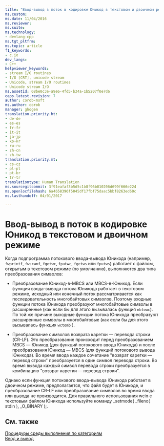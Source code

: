 ```yaml
---
title: "Ввод-вывод в поток в кодировке Юникод в текстовом и двоичном режиме | Документация Майкрософт"
ms.custom: 
ms.date: 11/04/2016
ms.reviewer: 
ms.suite: 
ms.technology:
- devlang-cpp
ms.tgt_pltfrm: 
ms.topic: article
f1_keywords:
- c.io
dev_langs:
- C++
helpviewer_keywords:
- stream I/O routines
- I/O [CRT], unicode stream
- Unicode, stream I/O routines
- Unicode stream I/O
ms.assetid: 68be0c3e-a9e6-4fd5-b34a-1b5207f0e7d6
caps.latest.revision: 7
author: corob-msft
ms.author: corob
manager: ghogen
translation.priority.ht:
- de-de
- es-es
- fr-fr
- it-it
- ja-jp
- ko-kr
- ru-ru
- zh-cn
- zh-tw
translation.priority.mt:
- cs-cz
- pl-pl
- pt-br
- tr-tr
translationtype: Human Translation
ms.sourcegitcommit: 3f91eafaf3b5d5c1b8f96b010206d699f666e224
ms.openlocfilehash: 6a4658396f5045df17fbf75daac5bbf8263ed60c
ms.lasthandoff: 04/01/2017

---
```

# <a name="unicode-stream-io-in-text-and-binary-modes"></a>Ввод-вывод в поток в кодировке Юникод в текстовом и двоичном режиме
Когда подпрограмма потокового ввода-вывода Юникода (например, `fwprintf`, `fwscanf`, `fgetwc`, `fputwc`, `fgetws` или `fputws`) работает с файлом, открытым в текстовом режиме (по умолчанию), выполняются два типа преобразования символов:  
  
-   Преобразование Юникод-в-MBCS или MBCS-в-Юникод. Если функция ввода-вывода потока Юникода работает в текстовом режиме, исходный или конечный поток рассматривается как последовательность многобайтовых символов. Поэтому входные функции потока Юникода преобразуют многобайтовые символы в расширенные (как если бы для этого вызывалась функция `mbtowc`). По той же причине выходные функции потока Юникода преобразуют расширенные символы в многобайтовые (как если бы для этого вызывалась функция `wctomb` ).  
  
-   Преобразование символов возврата каретки — перевода строки (CR-LF). Это преобразование происходит перед преобразованием MBCS — Юникод (для функций потокового ввода Юникода) и после преобразования Юникод — MBCS (для функций потокового вывода Юникода). Во время ввода каждое сочетание "возврат каретки — перевод строки" преобразуется в один символ перевода строки. Во время вывода каждый символ перевода строки преобразуется в комбинацию "возврат каретки — перевод строки".  
  
 Однако если функция потокового ввода-вывода Юникода работает в двоичном режиме, предполагается, что файл будет в Юникоде, и преобразование CR-LF или преобразование символов во время ввода или вывода не производится. Для правильного использования wcin с текстовым файлом Юникода используйте команду _setmode( _fileno( stdin ), _O_BINARY );.  
  
## <a name="see-also"></a>См. также  
 [Процедуры среды выполнения по категориям](../c-runtime-library/run-time-routines-by-category.md)   
 [Ввод и вывод](../c-runtime-library/input-and-output.md)
